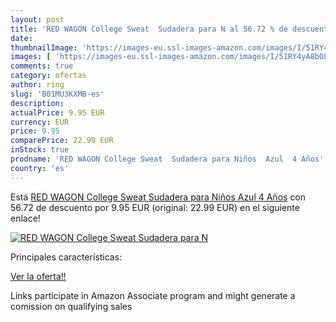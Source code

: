 ```yaml
---
layout: post
title: 'RED WAGON College Sweat  Sudadera para N al 56.72 % de descuento'
date: 
thumbnailImage: 'https://images-eu.ssl-images-amazon.com/images/I/51RY4yA8bOL._SL200_.jpg'
images: [ 'https://images-eu.ssl-images-amazon.com/images/I/51RY4yA8bOL._SL200_.jpg' ]
comments: true
category: ofertas
author: ring
slug: 'B01MU3KXMB-es'
description:
actualPrice: 9.95 EUR
currency: EUR
price: 9.95
comparePrice: 22.99 EUR
inStock: true
prodname: 'RED WAGON College Sweat  Sudadera para Niños  Azul  4 Años'
country: 'es'
---
```


Está [RED WAGON College Sweat  Sudadera para Niños  Azul  4 Años](https://www.amazon.es/dp/B01MU3KXMB/?tag=tolees-21) con 56.72 de descuento por 9.95 EUR (original: 22.99 EUR) en el siguiente enlace!

[![RED WAGON College Sweat  Sudadera para N](https://images-eu.ssl-images-amazon.com/images/I/51RY4yA8bOL._SL200_.jpg)](https://www.amazon.es/dp/B01MU3KXMB/?tag=tolees-21)

Principales características:


[Ver la oferta!!](https://www.amazon.es/dp/B01MU3KXMB/?tag=tolees-21)

Links participate in Amazon Associate program and might generate a comission on qualifying sales


